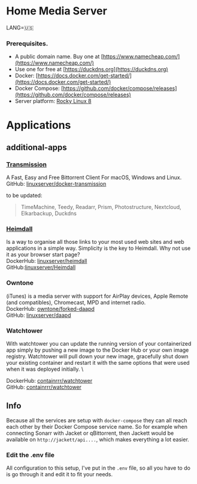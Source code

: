 # Home Media Server

LANG=:us:

### Prerequisites.
- A public domain name. Buy one at [https://www.namecheap.com/](https://www.namecheap.com/)
- Use one for free at [https://duckdns.org](https://duckdns.org)
- Docker: [https://docs.docker.com/get-started/](https://docs.docker.com/get-started/)
- Docker Compose: [https://github.com/docker/compose/releases](https://github.com/docker/compose/releases)
- Server platform: [Rocky Linux 8](https://rockylinux.org/download)

# Applications
## additional-apps
### [Transmission](https://transmissionbt.com)
A Fast, Easy and Free Bittorrent Client For macOS, Windows and Linux. \
GitHub: [linuxserver/docker-transmission](https://github.com/linuxserver/docker-transmission)

to be updated:
> TimeMachine, Teedy, Readarr, Prism, Photostructure, Nextcloud, Elkarbackup, Duckdns
### [Heimdall](https://heimdall.site)
Is a way to organise all those links to your most used web sites and web applications in a simple way. Simplicity is the key to Heimdall. Why not use it as your browser start page? \
DockerHub: [linuxserver/heimdall](https://hub.docker.com/r/linuxserver/heimdall) \
GitHub:[linuxserver/Heimdall](https://github.com/linuxserver/Heimdall)

### Owntone
(iTunes) is a media server with support for AirPlay devices, Apple Remote (and compatibles), Chromecast, MPD and internet radio. \
DockerHub: [owntone/forked-daapd](https://github.com/owntone/forked-daapd) \
GitHub: [linuxserver/daapd](https://hub.docker.com/r/linuxserver/daapd)

### Watchtower
With watchtower you can update the running version of your containerized app simply by pushing a new image to the Docker Hub or your own image registry. Watchtower will pull down your new image, gracefully shut down your existing container and restart it with the same options that were used when it was deployed initially. \

DockerHub: [containrrr/watchtower](https://hub.docker.com/r/containrrr/watchtower) \
GitHub: [containrrr/watchtower](https://github.com/containrrr/watchtower)
## Info
Because all the services are setup with `docker-compose` they can all reach each other by their Docker Compose service name. So for example when connecting Sonarr with Jacket or qBittorrent, then Jackett would be available on `http://jackett/api....`, which makes everything a lot easier.

### Edit the .env file
All configuration to this setup, I've put in the `.env` file, so all you have to do is go through it and edit it to fit your needs.
